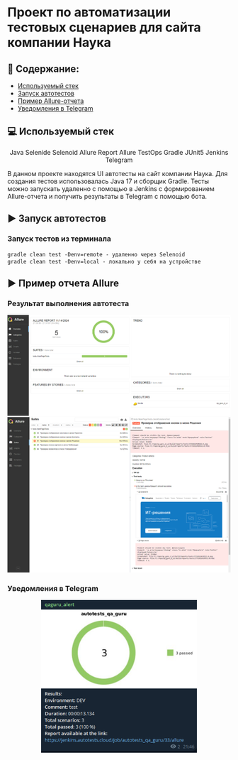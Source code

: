 # Проект по автоматизации тестовых сценариев для сайта компании Наука
## :scroll: Содержание:

- [Используемый стек](#computer-используемый-стек)
- [Запуск автотестов](#arrow_forward-запуск-автотестов)
- [Пример Allure-отчета](#arrow_forward-пример-отчета-allure)
- [Уведомления в Telegram](#Уведомления-в-Telegram)


## :computer: Используемый стек

<p align="center"> 
Java
Selenide
Selenoid
Allure Report
Allure TestOps
Gradle
JUnit5
Jenkins
Telegram

</p>

В данном проекте находятся UI автотесты на сайт компании Наука. Для создания тестов использовалась Java 17 и сборщик Gradle.
Тесты можно запускать удаленно с помощью в Jenkins с формированием Allure-отчета и получить результаты в Telegram с помощью бота.


## :arrow_forward: Запуск автотестов

### Запуск тестов из терминала
```
gradle clean test -Denv=remote - удаленно через Selenoid
gradle clean test -Denv=local - локально у себя на устройстве
```

## :arrow_forward: Пример отчета Allure

### Результат выполнения автотеста

<p align="center">
<img title="Test Results in Alure TestOps" src="images/allure1.png">
<img title="Test Results in Alure TestOps" src="images/allure2.png">
</p>


### Уведомления в Telegram


<p align="center">
<img width="70%" title="Telegram Notifications" src="images/bot.png">
</p>

